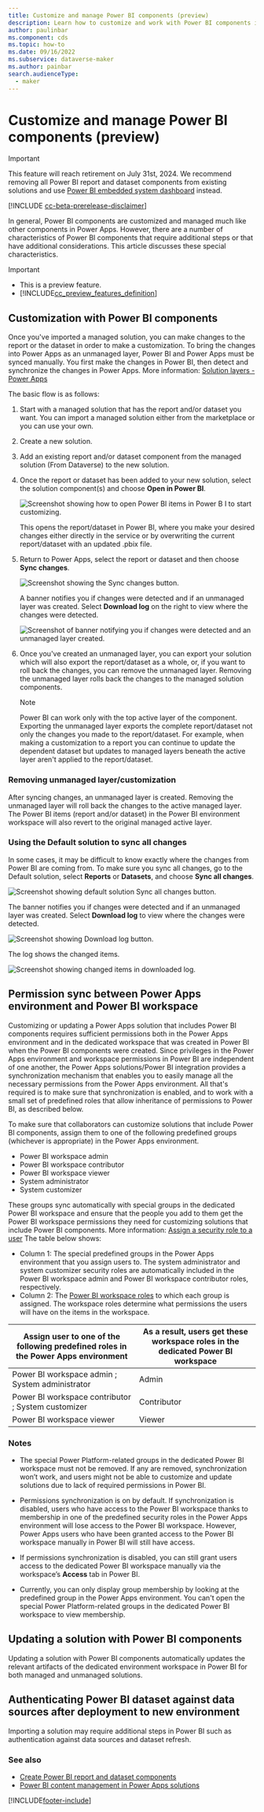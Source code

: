 ```yaml
---
title: Customize and manage Power BI components (preview)
description: Learn how to customize and work with Power BI components in Power Apps solutions.
author: paulinbar
ms.component: cds
ms.topic: how-to
ms.date: 09/16/2022
ms.subservice: dataverse-maker
ms.author: painbar
search.audienceType: 
  - maker
---
```

# Customize and manage Power BI components (preview)

> [!IMPORTANT]
> This feature will reach retirement on July 31st, 2024. We recommend removing all Power BI report and dataset components from existing solutions and use [Power BI embedded system dashboard](create-edit-powerbi-embedded-page) instead.

[!INCLUDE [cc-beta-prerelease-disclaimer](../../includes/cc-beta-prerelease-disclaimer.md)]

In general, Power BI components are customized and managed much like other components in Power Apps. However, there are a number of characteristics of Power BI components that require additional steps or that have additional considerations. This article discusses these special characteristics.

> [!IMPORTANT]
> - This is a preview feature.
> - [!INCLUDE[cc_preview_features_definition](../../includes/cc-preview-features-definition.md)]

## Customization with Power BI components

Once you've imported a managed solution, you can make changes to the report or the dataset in order to make a customization. To bring the changes into Power Apps as an unmanaged layer, Power BI and Power Apps must be synced manually. You first make the changes in Power BI, then detect and synchronize the changes in Power Apps. More information: [Solution layers - Power Apps](../data-platform/solution-layers.md)

The basic flow is as follows:

1. Start with a managed solution that has the report and/or dataset you want. You can import a managed solution either from the marketplace or you can use your own.

1. Create a new solution.

1. Add an existing report and/or dataset component from the managed solution (From Dataverse) to the new solution.

1. Once the report or dataset has been added to your new solution, select the solution  component(s) and choose **Open in Power BI**.

    ![Screenshot showing how to open Power BI items in Power B I to start customizing.](./media/customize-manage-powerbi-components/open-power-bi-start-customizing.png)
    
    This opens the report/dataset in Power BI, where you make your desired changes either directly in the service or by overwriting the current report/dataset with an updated .pbix file.

1. Return to Power Apps, select the report or dataset and then choose **Sync changes**. 

    ![Screenshot showing the Sync changes button.](./media/customize-manage-powerbi-components/sync-changes.png)

    A banner notifies you if changes were detected and if an unmanaged layer was created. Select **Download log** on the right to view where the changes were detected.

    ![Screenshot of banner notifying you if changes were detected and an unmanaged layer created.](./media/customize-manage-powerbi-components/banner-change-unmanaged-layer-detection.png)

1. Once you've created an unmanaged layer, you can export your solution which will also export the report/dataset as a whole, or, if you want to roll back the changes, you can remove the unmanaged layer. Removing the unmanaged layer rolls back the changes to the managed solution components.

    > [!NOTE]
    > Power BI can work only with the top active layer of the component. Exporting the unmanaged layer exports the complete report/dataset not only the changes you made to the report/dataset. For example, when making a customization to a report you can continue to update the dependent dataset but updates to managed layers beneath the active layer aren't applied to the report/dataset.  

### Removing unmanaged layer/customization 

After syncing changes, an unmanaged layer is created. Removing the unmanaged layer will roll back the changes to the active managed layer. The Power BI items (report and/or dataset) in the Power BI environment workspace will also revert to the original managed active layer. 

### Using the Default solution to sync all changes

In some cases, it may be difficult to know exactly where the changes from Power BI are coming from. To make sure you sync all changes, go to the Default solution, select **Reports** or **Datasets**, and choose **Sync all changes**.

![Screenshot showing default solution Sync all changes button.](./media/customize-manage-powerbi-components/sync-all-changes.png)

The banner notifies you if changes were detected and if an unmanaged layer was created. Select **Download log** to view where the changes were detected.

![Screenshot showing Download log button.](./media/customize-manage-powerbi-components/download-log.png)

The log shows the changed items.

![Screenshot showing changed items in downloaded log.](./media/customize-manage-powerbi-components/changed-items-log.png)

## Permission sync between Power Apps environment and Power BI workspace

Customizing or updating a Power Apps solution that includes Power BI components requires sufficient permissions both in the Power Apps environment and in the dedicated workspace that was created in Power BI when the Power BI components were created. Since privileges in the Power Apps environment and workspace permissions in Power BI are independent of one another, the Power Apps solutions/Power BI integration provides a synchronization mechanism that enables you to easily manage all the necessary permissions from the Power Apps environment. All that's required is to make sure that synchronization is enabled, and to work with a small set of predefined roles that allow inheritance of permissions to Power BI, as described below.  

To make sure that collaborators can customize solutions that include Power BI components, assign them to one of the following predefined groups (whichever is appropriate) in the Power Apps environment.

* Power BI workspace admin
* Power BI workspace contributor
* Power BI workspace viewer
* System administrator
* System customizer 

These groups sync automatically with special groups in the dedicated Power BI workspace and ensure that the people you add to them get the Power BI workspace permissions they need for customizing solutions that include Power BI components. More information: [Assign a security role to a user](/power-platform/admin/assign-security-roles)
The table below shows:

* Column 1: The special predefined groups in the Power Apps environment that you assign users to. The system administrator and system customizer security roles are automatically included in the Power BI workspace admin and Power BI workspace contributor roles, respectively.
* Column 2: The [Power BI workspace roles](/power-bi/collaborate-share/service-roles-new-workspaces) to which each group is assigned. The workspace roles determine what permissions the users will have on the items in the workspace.

|Assign user to one of the following predefined roles in the Power Apps environment   |As a result, users get these workspace roles in the dedicated Power BI workspace     |
|---------|---------|
|Power BI workspace admin ; System administrator      |Admin        |
|Power BI workspace contributor ; System customizer      |Contributor         |
|Power BI workspace viewer     |Viewer         |

### Notes 

* The special Power Platform-related groups in the dedicated Power BI workspace must not be removed. If any are removed, synchronization won’t work, and users might not be able to customize and update solutions due to lack of required permissions in Power BI.

* Permissions synchronization is on by default. If synchronization is disabled, users who have access to the Power BI workspace thanks to membership in one of the predefined security roles in the Power Apps environment will lose access to the Power BI workspace. However, Power Apps users who have been granted access to the Power BI workspace manually in Power BI will still have access.

* If permissions synchronization is disabled, you can still grant users access to the dedicated Power BI workspace manually via the workspace’s **Access** tab in Power BI.

* Currently, you can only display group membership by looking at the predefined group in the Power Apps environment. You can't open the special Power Platform-related groups in the dedicated Power BI workspace to view membership. 

## Updating a solution with Power BI components

Updating a solution with Power BI components automatically updates the relevant artifacts of the dedicated environment workspace in Power BI for both managed and unmanaged solutions.

## Authenticating Power BI dataset against data sources after deployment to new environment

Importing a solution may require additional steps in Power BI such as authentication against data sources and dataset refresh.

### See also

* [Create Power BI report and dataset components](./create-edit-powerbi-report-dataset-components.md)
* [Power BI content management in Power Apps solutions](./power-bi-content-management-power-apps-solutions.md)

[!INCLUDE[footer-include](../../includes/footer-banner.md)]
